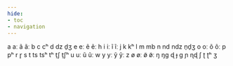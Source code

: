 ```yaml
---
hide:
- toc
- navigation
---
```

a
aː
ã
ãː
b
c
cʰ
d
dz
d̠ʒ
e
eː
ẽ
ẽː
h
i
iː
ĩ
ĩː
j
k
kʰ
l
m
mb
n
nd
ndz
n̠d̠ʒ
o
oː
õ
õː
p
pʰ
r
r̥
s
t
ts
tsʰ
tʰ
t̠ʃ
t̠ʃʰ
u
uː
ũ
ũː
w
y
yː
ỹ
ỹː
z
ø
øː
ø̃
ø̃ː
ŋ
ŋɡ
ɖ
ɟ
ɡ
ɲ
ɳɖ
ʃ
ʈ
ʈʰ
ʒ

